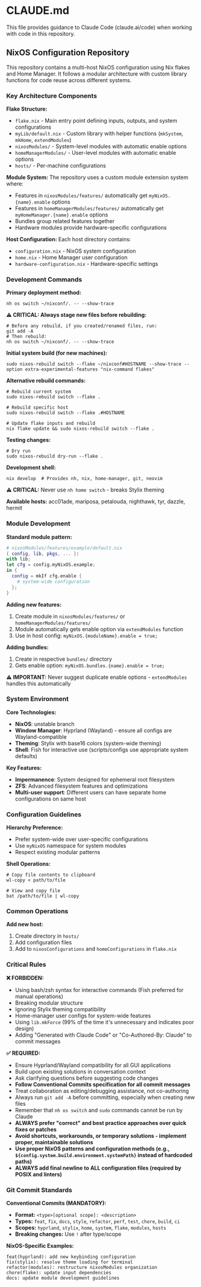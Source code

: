 # CLAUDE.md

This file provides guidance to Claude Code (claude.ai/code) when working with code in this repository.

## NixOS Configuration Repository

This repository contains a multi-host NixOS configuration using Nix flakes and Home Manager. It follows a modular architecture with custom library functions for code reuse across different systems.

### Key Architecture Components

**Flake Structure:**
- `flake.nix` - Main entry point defining inputs, outputs, and system configurations
- `myLib/default.nix` - Custom library with helper functions (`mkSystem`, `mkHome`, `extendModules`)
- `nixosModules/` - System-level modules with automatic enable options
- `homeManagerModules/` - User-level modules with automatic enable options
- `hosts/` - Per-machine configurations

**Module System:**
The repository uses a custom module extension system where:
- Features in `nixosModules/features/` automatically get `myNixOS.{name}.enable` options
- Features in `homeManagerModules/features/` automatically get `myHomeManager.{name}.enable` options
- Bundles group related features together
- Hardware modules provide hardware-specific configurations

**Host Configuration:**
Each host directory contains:
- `configuration.nix` - NixOS system configuration
- `home.nix` - Home Manager user configuration
- `hardware-configuration.nix` - Hardware-specific settings

### Development Commands

**Primary deployment method:**
```fish
nh os switch ~/nixconf/. -- --show-trace
```

**⚠️ CRITICAL: Always stage new files before rebuilding:**
```fish
# Before any rebuild, if you created/renamed files, run:
git add -A
# Then rebuild:
nh os switch ~/nixconf/. -- --show-trace
```

**Initial system build (for new machines):**
```fish
sudo nixos-rebuild switch --flake ~/nixconf#HOSTNAME --show-trace --option extra-experimental-features "nix-command flakes"
```

**Alternative rebuild commands:**
```fish
# Rebuild current system
sudo nixos-rebuild switch --flake .

# Rebuild specific host  
sudo nixos-rebuild switch --flake .#HOSTNAME

# Update flake inputs and rebuild
nix flake update && sudo nixos-rebuild switch --flake .
```

**Testing changes:**
```fish
# Dry run
sudo nixos-rebuild dry-run --flake .
```

**Development shell:**
```fish
nix develop  # Provides nh, nix, home-manager, git, neovim
```

**⚠️ CRITICAL:** Never use `nh home switch` - breaks Stylix theming

**Available hosts:** acc01ade, mariposa, petalouda, nighthawk, tyr, dazzle, hermit

### Module Development

**Standard module pattern:**
```nix
# nixosModules/features/example/default.nix
{ config, lib, pkgs, ... }:
with lib;
let cfg = config.myNixOS.example;
in {
  config = mkIf cfg.enable {
    # system-wide configuration
  };
}
```

**Adding new features:**
1. Create module in `nixosModules/features/` or `homeManagerModules/features/`
2. Module automatically gets enable option via `extendModules` function
3. Use in host config: `myNixOS.{moduleName}.enable = true;`

**Adding bundles:**
1. Create in respective `bundles/` directory
2. Gets enable option: `myNixOS.bundles.{name}.enable = true;`

**⚠️ IMPORTANT:** Never suggest duplicate enable options - `extendModules` handles this automatically

### System Environment

**Core Technologies:**
- **NixOS**: unstable branch
- **Window Manager**: Hyprland (Wayland) - ensure all configs are Wayland-compatible
- **Theming**: Stylix with base16 colors (system-wide theming)
- **Shell**: Fish for interactive use (scripts/configs use appropriate system defaults)

**Key Features:**
- **Impermanence**: System designed for ephemeral root filesystem
- **ZFS**: Advanced filesystem features and optimizations  
- **Multi-user support**: Different users can have separate home configurations on same host

### Configuration Guidelines

**Hierarchy Preference:**
- Prefer system-wide over user-specific configurations
- Use `myNixOS` namespace for system modules
- Respect existing modular patterns

**Shell Operations:**
```fish
# Copy file contents to clipboard
wl-copy < path/to/file

# View and copy file
bat /path/to/file | wl-copy
```

### Common Operations

**Add new host:**
1. Create directory in `hosts/`
2. Add configuration files
3. Add to `nixosConfigurations` and `homeConfigurations` in `flake.nix`

### Critical Rules

**❌ FORBIDDEN:**
- Using bash/zsh syntax for interactive commands (Fish preferred for manual operations)
- Breaking modular structure
- Ignoring Stylix theming compatibility
- Home-manager user configs for system-wide features
- Using `lib.mkForce` (99% of the time it's unnecessary and indicates poor design)
- Adding "Generated with Claude Code" or "Co-Authored-By: Claude" to commit messages

**✅ REQUIRED:**
- Ensure Hyprland/Wayland compatibility for all GUI applications
- Build upon existing solutions in conversation context
- Ask clarifying questions before suggesting code changes
- **Follow Conventional Commits specification for all commit messages**
- Treat collaboration as editing/debugging assistance, not co-authoring
- Always run `git add -A` before committing, especially when creating new files
- Remember that `nh os switch` and `sudo` commands cannot be run by Claude
- **ALWAYS prefer "correct" and best practice approaches over quick fixes or patches**
- **Avoid shortcuts, workarounds, or temporary solutions - implement proper, maintainable solutions**
- **Use proper NixOS patterns and configuration methods (e.g., `${config.system.build.environment.systemPath}` instead of hardcoded paths)**
- **ALWAYS add final newline to ALL configuration files (required by POSIX and linters)**

### Git Commit Standards

**Conventional Commits (MANDATORY):**
- **Format:** `<type>[optional scope]: <description>`
- **Types:** `feat`, `fix`, `docs`, `style`, `refactor`, `perf`, `test`, `chore`, `build`, `ci`
- **Scopes:** `hyprland`, `stylix`, `home`, `system`, `flake`, `modules`, `hosts`
- **Breaking changes:** Use `!` after type/scope

**NixOS-Specific Examples:**
```
feat(hyprland): add new keybinding configuration
fix(stylix): resolve theme loading for terminal
refactor(modules): restructure nixosModules organization  
chore(flake): update input dependencies
docs: update module development guidelines
```